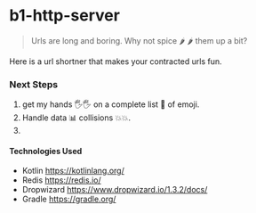# b1-http-server

> Urls are long and boring. Why not spice 🌶️ 🌶️ them up a bit?

Here is a url shortner that makes your contracted urls fun.


### Next Steps

1. get my hands 🖐️🖐️ on a complete list 📔 of emoji.
2. Handle data 📊 collisions 💥💥.
3. 

#### Technologies Used

* Kotlin https://kotlinlang.org/
* Redis https://redis.io/
* Dropwizard https://www.dropwizard.io/1.3.2/docs/
* Gradle https://gradle.org/
